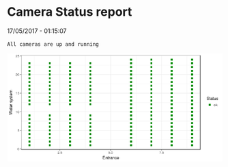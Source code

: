Camera Status report
================
17/05/2017 - 01:15:07

    All cameras are up and running

![](camreport_files/figure-markdown_github/unnamed-chunk-2-1.png)
